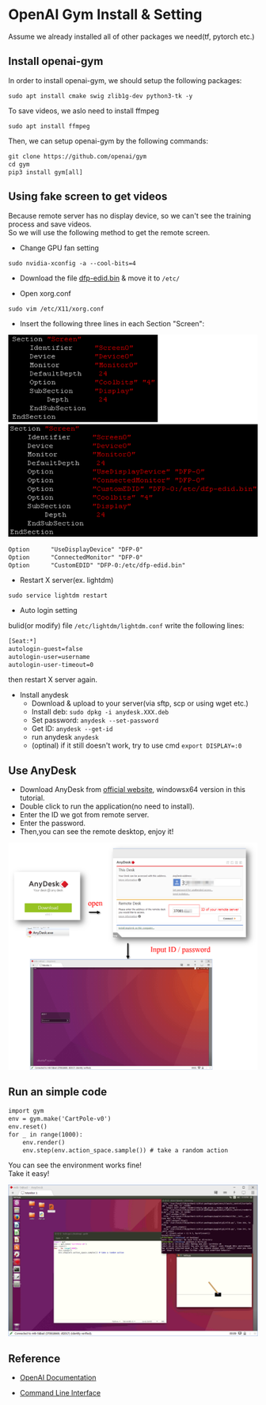 # OpenAI Gym Install & Setting

Assume we already installed all of other packages we need(tf, pytorch etc.)  


## Install openai-gym


In order to install openai-gym, we should setup the following packages:

```
sudo apt install cmake swig zlib1g-dev python3-tk -y
```

To save videos, we aslo need to install ffmpeg

```
sudo apt install ffmpeg
```

Then, we can setup openai-gym by the following commands:

```
git clone https://github.com/openai/gym
cd gym
pip3 install gym[all]
```

## Using fake screen to get videos


Because remote server has no display device, so we can't see the training process and save videos.  
So we will use the following method to get the remote screen.


- Change GPU fan setting

```
sudo nvidia-xconfig -a --cool-bits=4
```


- Download the file [dfp-edid.bin][1] & move it to ``/etc/``

- Open xorg.conf

```
sudo vim /etc/X11/xorg.conf
```

- Insert the following three lines in each Section "Screen":

![screen][2]

```
Option      "UseDisplayDevice" "DFP-0"
Option      "ConnectedMonitor" "DFP-0"
Option      "CustomEDID" "DFP-0:/etc/dfp-edid.bin"

```

- Restart X server(ex. lightdm)

```
sudo service lightdm restart
```

- Auto login setting

bulid(or modify) file ``/etc/lightdm/lightdm.conf``
write the following lines:

```
[Seat:*]
autologin-guest=false
autologin-user=username
autologin-user-timeout=0
```
then restart X server again.

- Install anydesk
    - Download & upload to your server(via sftp, scp or using wget etc.)
    - Install deb: ``sudo dpkg -i anydesk.XXX.deb``
    - Set password: ``anydesk --set-password``
    - Get ID: ``anydesk --get-id``
    - run anydesk ``anydesk``
    - (optinal) if it still doesn't work, try to use cmd ``export DISPLAY=:0``


## Use AnyDesk


- Download AnyDesk from [official website][3], windowsx64 version in this tutorial.  
- Double click to run the application(no need to install).
- Enter the ID we got from remote server.
- Enter the password.
- Then,you can see the remote desktop, enjoy it!

![anydesk][4]


## Run an simple code

```
import gym
env = gym.make('CartPole-v0')
env.reset()
for _ in range(1000):
    env.render()
    env.step(env.action_space.sample()) # take a random action
```

You can see the environment works fine!  
Take it easy!


![run][5]

## Reference


- [OpenAI Documentation][6]
- [Command Line Interface][7]


  [1]: https://1drv.ms/u/s!AiF_YAjgP2iqmUKHkH7t8lzlz9aO
  [2]: ./img/screen.png
  [3]: https://anydesk.com/platforms
  [4]: ./img/anydesk.png
  [5]: ./img/run.png
  [6]: https://gym.openai.com/docs/
  [7]: http://support.anydesk.com/knowledgebase/articles/441867-command-line-interface